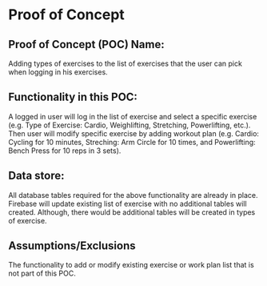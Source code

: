 # Proof of Concept

## Proof of Concept (POC) Name:
Adding types of exercises to the list of exercises that the user can pick when logging in his exercises.

## Functionality in this POC:
A logged in user will log in the list of exercise and select a specific exercise (e.g. Type of Exercise: Cardio, Weighlifting, Stretching, Powerlifting, etc.). Then user will modify specific exercise by adding workout plan (e.g. Cardio: Cycling for 10 minutes, Streching: Arm Circle for 10 times, and Powerlifting: Bench Press for 10 reps in 3 sets).

## Data store:
All database tables required for the above functionality are already in place. Firebase will update existing list of exercise with no  additional tables will created. Although, there would be additional tables will be created in types of exercise.

## Assumptions/Exclusions
The functionality to add or modify existing exercise or work plan list that is not part of this POC.

